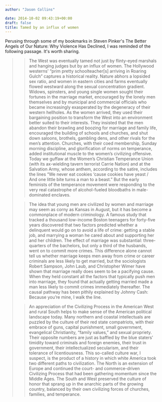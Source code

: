```yaml
---
author: "Jason Collins"

date: 2014-10-02 09:43:19+00:00
draft: false
title: Tamed by an influx of women
---
```


Perusing through some of my bookmarks in Steven Pinker's The Better Angels of Our Nature: Why Violence Has Declined, I was reminded of the following passage. It's worth sharing.

<blockquote>

> 
> The West was eventually tamed not just by flinty-eyed marshals and hanging judges but by an influx of women. The Hollywood westerns’ “prim pretty schoolteacher[s] arriving in Roaring Gulch” captures a historical reality. Nature abhors a lopsided sex ratio, and women in eastern cities and farms eventually flowed westward along the sexual concentration gradient. Widows, spinsters, and young single women sought their fortunes in the marriage market, encouraged by the lonely men themselves and by municipal and commercial officials who became increasingly exasperated by the degeneracy of their western hellholes. As the women arrived, they used their bargaining position to transform the West into an environment better suited to their interests. They insisted that the men abandon their brawling and boozing for marriage and family life, encouraged the building of schools and churches, and shut down saloons, brothels, gambling dens, and other rivals for the men’s attention. Churches, with their coed membership, Sunday morning discipline, and glorification of norms on temperance, added institutional muscle to the women’s civilizing offensive. Today we guffaw at the Women’s Christian Temperance Union (with its ax-wielding tavern terrorist Carrie Nation) and at the Salvation Army, whose anthem, according to the satire, includes the lines “We never eat cookies ‘cause cookies have yeast / And one little bite turns a man to a beast.” But the early feminists of the temperance movement were responding to the very real catastrophe of alcohol-fueled bloodbaths in male-dominated enclaves.
> 
> 

> 
> The idea that young men are civilized by women and marriage may seem as corny as Kansas in August, but it has become a commonplace of modern criminology. A famous study that tracked a thousand low-income Boston teenagers for forty-five years discovered that two factors predicted whether a delinquent would go on to avoid a life of crime: getting a stable job, and marrying a woman he cared about and supporting her and her children. The effect of marriage was substantial: three-quarters of the bachelors, but only a third of the husbands, went on to commit more crimes. This difference alone cannot tell us whether marriage keeps men away from crime or career criminals are less likely to get married, but the sociologists Robert Sampson, John Laub, and Christopher Wimer have shown that marriage really does seem to be a pacifying cause. When they held constant all the factors that typically push men into marriage, they found that actually getting married made a man less likely to commit crimes immediately thereafter. The causal pathway has been pithily explained by Johnny Cash: Because you’re mine, I walk the line.
> 
> 

> 
> An appreciation of the Civilizing Process in the American West and rural South helps to make sense of the American political landscape today. Many northern and coastal intellectuals are puzzled by the culture of their red state compatriots, with their embrace of guns, capital punishment, small government, evangelical Christianity, “family values,” and sexual propriety. Their opposite numbers are just as baffled by the blue staters’ timidity toward criminals and foreign enemies, their trust in government, their intellectualized secularism, and their tolerance of licentiousness. This so-called culture war, I suspect, is the product of a history in which white America took two different paths to civilization. The North is an extension of Europe and continued the court- and commerce-driven Civilizing Process that had been gathering momentum since the Middle Ages. The South and West preserved the culture of honor that sprang up in the anarchic parts of the growing country, balanced by their own civilizing forces of churches, families, and temperance.
> 
> 
</blockquote>
